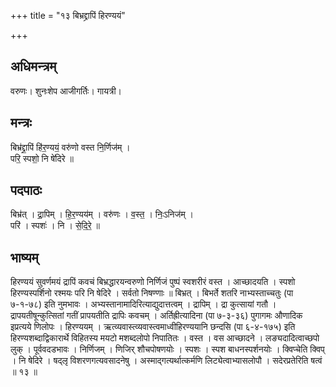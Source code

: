 +++
title = "१३ बिभ्रद्द्रापिं हिरण्ययं"

+++
## अधिमन्त्रम्
वरुणः। शुनःशेप आजीगर्तिः। गायत्री।

## मन्त्रः
बिभ्र॑द्द्रा॒पिं हि॑र॒ण्ययं॒ वरु॑णो वस्त नि॒र्णिज॑म् ।  
परि॒ स्पशो॒ नि षे॑दिरे ॥

## पदपाठः
बिभ्र॑त् । द्रा॒पिम् । हि॒र॒ण्यय॑म् । वरु॑णः । व॒स्त॒ । निः॒ऽनिज॑म् ।  
परि॑ । स्पशः॑ । नि । से॒दि॒रे॒ ॥

## भाष्यम्
हिरण्ययं सुवर्णमयं द्रापिं कवचं बिभ्रद्धारयन्वरुणो निर्णिजं पुष्पं स्वशरीरं वस्त । आच्छादयति । स्पशो हिरण्यस्पर्शिनो रश्मयः परि नि षेदिरे । सर्वतो निषण्णाः ॥ बिभ्रत् । बिभर्ते शतरि नाभ्यस्ताच्चतुः (पा ७-१-७८) इति नुमभावः । अभ्यस्तानामादिरित्याद्युदात्तत्वम् । द्रापिम् । द्रा कुत्सायां गतौ । द्रापयतीषून्कुत्सितां गतीं प्रापयतीति द्रापिः कवचम् । अर्तिह्रीत्यादिना (पा ७-३-३६) पुगागमः औणादिक इप्रत्यये णिलोपः । हिरण्ययम् । ऋत्व्यवास्त्व्यवास्त्वमाध्वीहिरण्ययानि छन्दसि (पा ६-४-१७५) इति हिरण्यशब्दाद्विकारार्थे विहितस्य मयटो मशब्दलोपो निपातितः । वस्त । वस आच्छादने । लङ्यदादित्वाच्छपो लुक् । पूर्ववदडभावः । निर्णिजम् । णिजिर् शौचपोषणयोः । स्पशः । स्पश बाधनस्पर्शनयोः । क्विप्चेति क्विप् । नि षेदिरे । षद्लृ विशरणगत्यवसादनेषु । अस्माद्गत्यर्थात्कर्मणि लिट्येत्वाभ्यासलोपौ । सदेरप्रतेरिति षत्वं ॥ १३ ॥